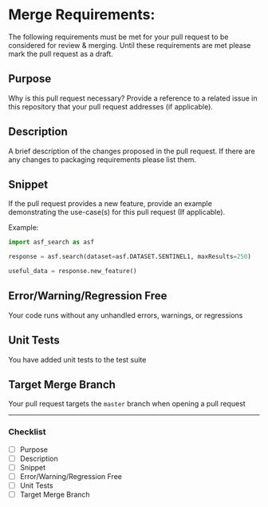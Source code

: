 # Merge Requirements:
The following requirements must be met for your pull request to be considered for review & merging. Until these requirements are met please mark the pull request as a draft.

## Purpose
Why is this pull request necessary? Provide a reference to a related issue in this repository that your pull request addresses (if applicable).

## Description
A brief description of the changes proposed in the pull request. If there are any changes to packaging requirements please list them.

## Snippet
If the pull request provides a new feature, provide an example demonstrating the use-case(s) for this pull request (If applicable).

Example:
``` python
import asf_search as asf

response = asf.search(dataset=asf.DATASET.SENTINEL1, maxResults=250)

useful_data = response.new_feature()
```

## Error/Warning/Regression Free
Your code runs without any unhandled errors, warnings, or regressions

## Unit Tests
You have added unit tests to the test suite


## Target Merge Branch
Your pull request targets the `master` branch when opening a pull request


***

### Checklist
- [ ] Purpose
- [ ] Description
- [ ] Snippet
- [ ] Error/Warning/Regression Free
- [ ] Unit Tests
- [ ] Target Merge Branch